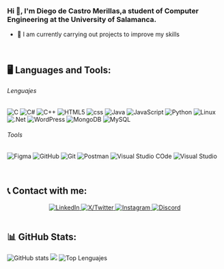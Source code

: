 <h3>Hi 👋, I'm Diego de Castro Merillas,a student of Computer Engineering at the University of Salamanca.</h3>

  - 🌱 I am currently carrying out projects to improve my skills

</br>


## 🖥️​ Languages and Tools:

  <h6>Lenguajes</h6>
  
![C](https://img.shields.io/badge/c-%2300599C?style=for-the-badge&logo=c&logoColor=white)
![C#](https://img.shields.io/badge/c%23-%23239120.svg?style=for-the-badge&logo=csharp&logoColor=white&labelColor=black) 
![C++](https://img.shields.io/badge/c%2B%2B-%2300599C?style=for-the-badge&logo=c%2B%2B&logoColor=white&labelColor=black)
![HTML5](https://img.shields.io/badge/html5-%23E34F26.svg?style=for-the-badge&logo=html5&logoColor=white&labelColor=black) 
![css](https://img.shields.io/badge/css-%231572B6?style=for-the-badge&logo=css&logoColor=white&labelColor=black)
![Java](https://img.shields.io/badge/java-%23ED8B00.svg?style=for-the-badge&logo=openjdk&logoColor=white&labelColor=black) 
![JavaScript](https://img.shields.io/badge/javascript-%23323330.svg?style=for-the-badge&logo=javascript&logoColor=%23F7DF1E&labelColor=black)
![Python](https://img.shields.io/badge/python-3670A0?style=for-the-badge&logo=python&logoColor=ffdd54&labelColor=black) 
![Linux](https://img.shields.io/badge/Linux-%23FCC624?style=for-the-badge&logo=Linux&logoColor=white&labelColor=black)
![.Net](https://img.shields.io/badge/.NET-5C2D91?style=for-the-badge&logo=.net&logoColor=white&labelColor=black) 
![WordPress](https://img.shields.io/badge/WordPress-%23117AC9.svg?style=for-the-badge&logo=WordPress&logoColor=white&labelColor=black) 
![MongoDB](https://img.shields.io/badge/MongoDB-%234ea94b.svg?style=for-the-badge&logo=mongodb&logoColor=white&labelColor=black) 
![MySQL](https://img.shields.io/badge/mysql-%2300000f.svg?style=for-the-badge&logo=mysql&logoColor=white&labelColor=black) 

  <h6>Tools</h6>

![Figma](https://img.shields.io/badge/Figma-%23F24E1E?style=for-the-badge&logo=Figma&logoColor=white&labelColor=black)
![GitHub](https://img.shields.io/badge/GitHub-%23181717?style=for-the-badge&logo=GitHub&logoColor=white&labelColor=black)
![Git](https://img.shields.io/badge/Git-%23F05032?style=for-the-badge&logo=git&logoColor=white&labelColor=black)
![Postman](https://img.shields.io/badge/Postman-%23FF6C37?style=for-the-badge&logo=postman&logoColor=white&labelColor=black)
![Visual Studio COde](https://img.shields.io/badge/Visual%20Studio%20Code-%23007ACC?style=for-the-badge&logo=Visual%20Studio%20Code&logoColor=white&labelColor=black)
![Visual Studio](https://img.shields.io/badge/Visual%20Studio-%235C2D91?style=for-the-badge&logo=Visual%20Studio&logoColor=white&labelColor=black)



</br>

## 📞 Contact with me:
<div style="text-align: center;">
  <a href="https://linkedin.com/in/diegodcm">
    <img src="https://img.shields.io/badge/LinkedIn-%230A66C2?style=for-the-badge&logo=LinkedIn&logoColor=white&labelColor=black" alt="LinkedIn">
  </a>
  <a href="https://twitter.com/diegodecastrom1">
    <img src="https://img.shields.io/badge/x%2FTwitter-%23000000?style=for-the-badge&logo=x&logoColor=white&labelColor=black" alt="X/Twitter">
  </a>
  <a href="https://instagram.com/bermee_16">
    <img src="https://img.shields.io/badge/Instagram-%23E4405F?style=for-the-badge&logo=Instagram&logoColor=white&labelColor=black" alt="Instagram">
  </a>
  <a href="https://discord.gg/482473776785653760">
    <img src="https://img.shields.io/badge/Discord-%235865F2?style=for-the-badge&logo=Discord&logoColor=white&labelColor=black" alt="Discord">
  </a>
</div>

</br>

## 📊 GitHub Stats:
![GitHub stats](https://github-readme-stats.vercel.app/api?username=diegodc03&show_icons=true&theme=radical)
![](https://github-readme-streak-stats.herokuapp.com/?user=diegodc03&theme=radical&hide_border=false)
![Top Lenguajes](https://github-readme-stats.vercel.app/api/top-langs/?username=diegodc03&layout=compact&theme=radical)


<!--
I use the next webs tu create readme.md file

In this URL you can select all the colour and .svg of important companys
  - https://simpleicons.org/?q=pyth

This URL able you to create the API calls
  - https://shields.io/badges/static-badge

This URL create the stats
  - https://github.com/anuraghazra/github-readme-stats

Other URLs that may interest you
  - https://github.com/tandpfun/skill-icons?tab=readme-ov-file
  
-->
